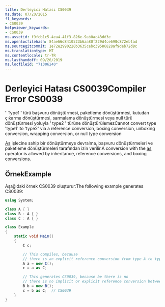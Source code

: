 ```yaml
---
title: Derleyici Hatası CS0039
ms.date: 07/20/2015
f1_keywords:
- CS0039
helpviewer_keywords:
- CS0039
ms.assetid: f9fcb1c5-4ea4-41f3-826e-9ab0ac43dd3e
ms.openlocfilehash: 84ae66d8410523b6aa80f229d4ce690c872ebfad
ms.sourcegitcommit: 1e72e2990220b3635cebc39586828af9deb72d8c
ms.translationtype: MT
ms.contentlocale: tr-TR
ms.lasthandoff: 09/26/2019
ms.locfileid: "71306240"
---
```

# <a name="compiler-error-cs0039"></a><span data-ttu-id="05aee-102">Derleyici Hatası CS0039</span><span class="sxs-lookup"><span data-stu-id="05aee-102">Compiler Error CS0039</span></span>

<span data-ttu-id="05aee-103">' Type1 ' türü başvuru dönüştürmesi, paketleme dönüştürmesi, kutudan çıkarma dönüştürmesi, sarmalama dönüştürmesi veya null türü dönüştürmesi yoluyla ' type2 ' türüne dönüştürülemez</span><span class="sxs-lookup"><span data-stu-id="05aee-103">Cannot convert type 'type1' to 'type2' via a reference conversion, boxing conversion, unboxing conversion, wrapping conversion, or null type conversion</span></span>

<span data-ttu-id="05aee-104">[As](../operators/type-testing-and-cast.md#as-operator) işlecine sahip bir dönüştürmeye devralma, başvuru dönüştürmeleri ve paketleme dönüştürmeleri tarafından izin verilir.</span><span class="sxs-lookup"><span data-stu-id="05aee-104">A conversion with the [as](../operators/type-testing-and-cast.md#as-operator) operator is allowed by inheritance, reference conversions, and boxing conversions.</span></span>

## <a name="example"></a><span data-ttu-id="05aee-105">Örnek</span><span class="sxs-lookup"><span data-stu-id="05aee-105">Example</span></span>

<span data-ttu-id="05aee-106">Aşağıdaki örnek CS0039 oluşturur:</span><span class="sxs-lookup"><span data-stu-id="05aee-106">The following example generates CS0039:</span></span>

```csharp
using System;

class A { }
class B : A { }
class C : A { }

class Example
{
    static void Main()
    {
        C c;

        // This compiles, because
        // there is an explicit reference conversion from type A to type C.
        A a = new C();
        c = a as C;

        // This generates CS0039, because be there is no
        // there is no implicit or explicit reference conversion between B and C types.
        B b = new B();
        c = b as C;  // CS0039
    }
}
```
